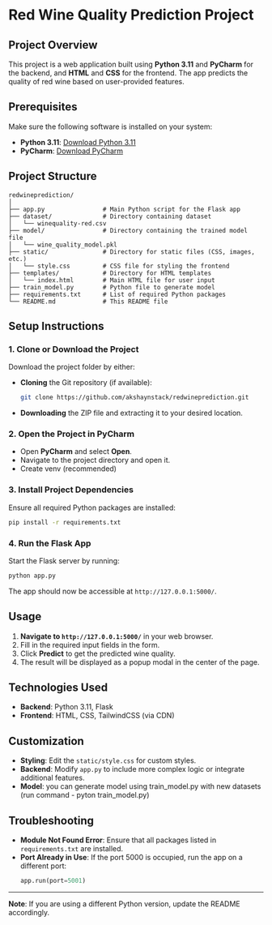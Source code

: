 
# Red Wine Quality Prediction Project

## Project Overview
This project is a web application built using **Python 3.11** and **PyCharm** for the backend, and **HTML** and **CSS** for the frontend. The app predicts the quality of red wine based on user-provided features.

## Prerequisites
Make sure the following software is installed on your system:
- **Python 3.11**: [Download Python 3.11](https://www.python.org/downloads/release/python-3110/)
- **PyCharm**: [Download PyCharm](https://www.jetbrains.com/pycharm/download/)

## Project Structure
```
redwineprediction/
│
├── app.py                # Main Python script for the Flask app
├── dataset/              # Directory containing dataset
│   └── winequality-red.csv
├── model/                # Directory containing the trained model file
│   └── wine_quality_model.pkl
├── static/               # Directory for static files (CSS, images, etc.)
│   └── style.css         # CSS file for styling the frontend
├── templates/            # Directory for HTML templates
│   └── index.html        # Main HTML file for user input
├── train_model.py        # Python file to generate model
├── requirements.txt      # List of required Python packages
└── README.md             # This README file
```

## Setup Instructions

### 1. Clone or Download the Project
Download the project folder by either:
- **Cloning** the Git repository (if available):
  ```bash
  git clone https://github.com/akshaynstack/redwineprediction.git
  ```
- **Downloading** the ZIP file and extracting it to your desired location.

### 2. Open the Project in PyCharm
- Open **PyCharm** and select **Open**.
- Navigate to the project directory and open it.
- Create venv (recommended)

### 3. Install Project Dependencies
Ensure all required Python packages are installed:
```bash
pip install -r requirements.txt
```

### 4. Run the Flask App
Start the Flask server by running:
```bash
python app.py
```
The app should now be accessible at `http://127.0.0.1:5000/`.

## Usage
1. **Navigate to `http://127.0.0.1:5000/`** in your web browser.
2. Fill in the required input fields in the form.
3. Click **Predict** to get the predicted wine quality.
4. The result will be displayed as a popup modal in the center of the page.

## Technologies Used
- **Backend**: Python 3.11, Flask
- **Frontend**: HTML, CSS, TailwindCSS (via CDN)

## Customization
- **Styling**: Edit the `static/style.css` for custom styles.
- **Backend**: Modify `app.py` to include more complex logic or integrate additional features.
- **Model**: you can generate model using train_model.py with new datasets (run command - pyton train_model.py)

## Troubleshooting
- **Module Not Found Error**: Ensure that all packages listed in `requirements.txt` are installed.
- **Port Already in Use**: If the port 5000 is occupied, run the app on a different port:
  ```python
  app.run(port=5001)
  ```
---

**Note**: If you are using a different Python version, update the README accordingly.
